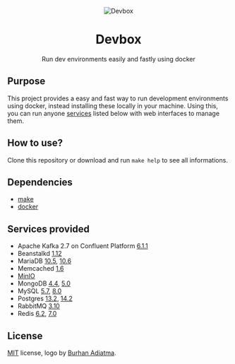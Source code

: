 <p align="center">
  <img alt="Devbox" src="https://raw.githubusercontent.com/joubertredrat/devbox/master/cube-11.png" />
</p>
<h1 align="center">Devbox</h1>
<p align="center">Run dev environments easily and fastly using docker</p>

## Purpose

This project provides a easy and fast way to run development environments using docker, instead installing these locally in your machine. Using this, you can run anyone [services](#services-provided) listed below with web interfaces to manage them.

## How to use?

Clone this repository or download and run `make help` to see all informations.

## Dependencies

* [make](https://www.gnu.org/software/make/)
* [docker](https://www.docker.com/)

## Services provided

* Apache Kafka 2.7 on Confluent Platform [6.1.1](https://docs.confluent.io/platform/6.1.1/release-notes/index.html)
* Beanstalkd [1.12](https://beanstalkd.github.io/2020/06/04/1.12-release-notes.html)
* MariaDB [10.5](https://mariadb.com/kb/en/mariadb-server-105/), [10.6](https://mariadb.com/kb/en/mariadb-server-106/)
* Memcached [1.6](https://memcached.org/)
* [MinIO](https://min.io/)
* MongoDB [4.4](https://docs.mongodb.com/manual/release-notes/4.4/), [5.0](https://docs.mongodb.com/manual/release-notes/5.0/)
* MySQL [5.7](https://dev.mysql.com/doc/relnotes/mysql/5.7/en/), [8.0](https://dev.mysql.com/doc/relnotes/mysql/8.0/en/)
* Postgres [13.2](https://www.postgresql.org/docs/13/release-13-2.html), [14.2](https://www.postgresql.org/docs/14/release-14-2.html)
* RabbitMQ [3.10](https://blog.rabbitmq.com/tags/v3.10.x/)
* Redis [6.2](https://redis.io), [7.0](https://redis.io)

## License
[MIT](/license) license, logo by [Burhan Adiatma](https://www.vecteezy.com/members/gembuls).
